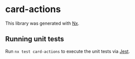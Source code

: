 # card-actions

This library was generated with [Nx](https://nx.dev).

## Running unit tests

Run `nx test card-actions` to execute the unit tests via [Jest](https://jestjs.io).
